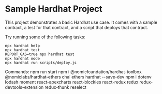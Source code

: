 # Sample Hardhat Project

This project demonstrates a basic Hardhat use case. It comes with a sample contract, a test for that contract, and a script that deploys that contract.

Try running some of the following tasks:

```shell
npx hardhat help
npx hardhat test
REPORT_GAS=true npx hardhat test
npx hardhat node
npx hardhat run scripts/deploy.js
```

Commands:
npm run start
npm i @nomicfoundation/hardhat-toolbox @nomiclabs/hardhat-ethers chai ethers hardhat --save-dev
npm i dotenv lodash moment react-apexcharts react-blockies react-redux redux redux-devtools-extension redux-thunk reselect
